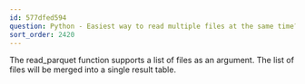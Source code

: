 ```yaml
---
id: 577dfed594
question: Python - Easiest way to read multiple files at the same time?
sort_order: 2420
---
```


The read_parquet function supports a list of files as an argument. The list of files will be merged into a single result table.

